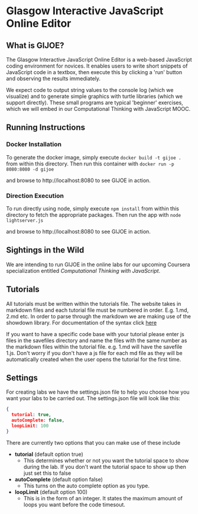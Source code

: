# Glasgow Interactive JavaScript Online Editor

## What is GIJOE?

The Glasgow Interactive JavaScript Online Editor is a web-based JavaScript coding environment
for novices. It enables users to write short snippets of JavaScript code in a textbox,
then execute this by clicking a 'run' button and observing the results immediately.

We expect code to output string values to the console log (which we visualize) and
to generate simple graphics with turtle libraries (which we support directly). These
small programs are typical 'beginner' exercises, which we will embed in our
Computational Thinking with JavaScript MOOC.

## Running Instructions

### Docker Installation

To generate the docker image, simply execute
`docker build -t gijoe .`
from within this directory. Then run this container with
`docker run -p 8080:8080 -d gijoe`

and browse to http://localhost:8080 to see GIJOE in action.

### Direction Execution

To run directly using node, simply execute
`npm install`
from within this directory to fetch the appropriate packages. Then
run the app with
`node lightserver.js`

and browse to http://localhost:8080 to see GIJOE in action.

## Sightings in the Wild

We are intending to run GIJOE in the online labs for our
upcoming Coursera specialization entitled *Computational
Thinking with JavaScript*.

## Tutorials

All tutorials must be written within the tutorials file. The
website takes in markdown files and each tutorial file must
be numbered in order. E.g. 1.md, 2.md etc. In order to parse
through the markdown we are making use of the showdown library.
For documentation of the syntax click [here](http://demo.showdownjs.com)

If you want to have a specific code base with your tutorial
please enter js files in the savefiles directory and name the
files with the same number as the markdown files within the tutorial
file. e.g. 1.md will have the savefile 1.js. Don't worry if you
don't have a js file for each md file as they will be automatically
created when the user opens the tutorial for the first time.

## Settings

For creating labs we have the settings.json file to help you choose how you want your labs to be carried out. The settings.json file will look like this:

```json
{
  tutorial: true,
  autoComplete: false,
  loopLimit: 100
}
```

There are currently two options that you can make use of these include

* **tutorial** (default option true)
  * This determines whether or not you want the tutorial space to show during the lab. If you don't want the tutorial space to show up then just set this to false
* **autoComplete** (default option false)
  * This turns on the auto complete option as you type.
* **loopLimit** (default option 100)
  * This is in the form of an integer. It states the maximum amount of loops you want before the code timesout.
